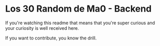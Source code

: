 # Los 30 Random de Ma0 - Backend

If you're watching this readme that means that you're super curious and your curiosity is well received here.

If you want to contribute, you know the drill.

